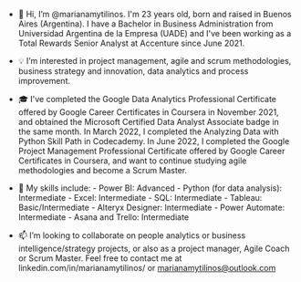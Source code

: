 - 👋 Hi, I’m @marianamytilinos. I'm 23 years old, born and raised in Buenos Aires (Argentina). I have a Bachelor in Business Administration from Universidad Argentina de la Empresa (UADE) and I've been working as a Total Rewards Senior Analyst at Accenture since June 2021.

- 💡 I’m interested in project management, agile and scrum methodologies, business strategy and innovation, data analytics and process improvement.

- 🎓 I've completed the Google Data Analytics Professional Certificate offered by Google Career Certificates in Coursera in November 2021, and obtained the Microsoft Certified Data Analyst Associate badge in the same month. In March 2022, I completed the Analyzing Data with Python Skill Path in Codecademy.
 In June 2022, I completed the Google Project Management Professional Certificate offered by Google Career Certificates in Coursera, and want to continue studying agile methodologies and become a Scrum Master.

- 🌱 My skills include:
        -  Power BI: Advanced
        -  Python (for data analysis): Intermediate
        -  Excel: Intermediate
        -  SQL: Intermediate
        -  Tableau: Basic/Intermediate
        -  Alteryx Designer: Intermediate
        -  Power Automate: Intermediate
        -  Asana and Trello: Intermediate

- 📫 I’m looking to collaborate on people analytics or business intelligence/strategy projects, or also as a project manager, Agile Coach or Scrum Master. Feel free to contact me at linkedin.com/in/marianamytilinos/ or marianamytilinos@outlook.com

<!---
marianamytilinos/marianamytilinos is a ✨ special ✨ repository because its `README.md` (this file) appears on your GitHub profile.
You can click the Preview link to take a look at your changes.
--->
